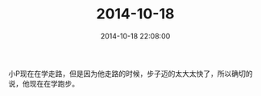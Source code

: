 ﻿---
title: "2014-10-18"
date: 2014-10-18 22:08:00
tags: 文字
categories: 爸爸
---
小P现在在学走路，但是因为他走路的时候，步子迈的太大太快了，所以确切的说，他现在在学跑步。